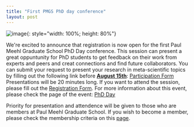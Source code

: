 ```yaml
---
title: "First PMGS PhD day conference"
layout: post
---
```

![image](https://github.com/PaulMeehlSchool/PaulMeehlSchool.github.io/assets/157975473/5f8e18f5-0c78-4acc-ae59-0ce02d416348){: style="width: 100%; height: 80%"}


We're excited to announce that registration is now open for the first Paul Meehl Graduate School PhD Day conference. This session can present a great oppuntunity for PhD students to get feedback on their work from experts and peers and creat connections and find future collaborators. 
You can submit your request to present your research in meta-scientific topics by filling out the following link before <ins>**August 15th**</ins>: [Participation Form](https://forms.office.com/Pages/ResponsePage.aspx?id=R_J9zM5gD0qddXBM9g78ZP_Kihp-VglPgWom9gajHXdUOTJDTlpDQkc5OVE0MDNRWDJNVVdVQ0tKQy4u)
Presentations will be 20 minutes long. If you want to attend the session, please fill out the [Registration Form](https://forms.office.com/Pages/ResponsePage.aspx?id=R_J9zM5gD0qddXBM9g78ZP_Kihp-VglPgWom9gajHXdURDVOOThJMlgwNEhENUNSRFhUUjU5N0tQOS4u). For more information about this event, please check the page of the event:
[PhD Day](https://paulmeehlschool.github.io/workshops/second%20year/phdday/)

Priority for presentation and attendence will be given to those who are members at Paul Meehl Graduate School. If you wish to become a member, please check the membership criteria on this [page](../membership.md).
